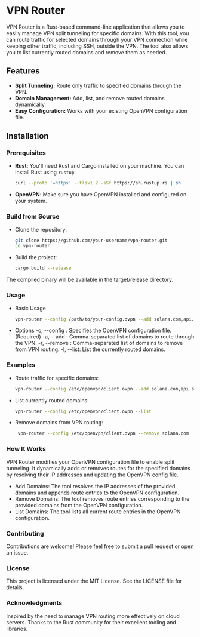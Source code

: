 # VPN Router

VPN Router is a Rust-based command-line application that allows you to easily manage VPN split tunneling for specific domains. With this tool, you can route traffic for selected domains through your VPN connection while keeping other traffic, including SSH, outside the VPN. The tool also allows you to list currently routed domains and remove them as needed.

## Features

- **Split Tunneling:** Route only traffic to specified domains through the VPN.
- **Domain Management:** Add, list, and remove routed domains dynamically.
- **Easy Configuration:** Works with your existing OpenVPN configuration file.

## Installation

### Prerequisites

- **Rust**: You'll need Rust and Cargo installed on your machine. You can install Rust using `rustup`:

  ```bash
  curl --proto '=https' --tlsv1.2 -sSf https://sh.rustup.rs | sh
  
- **OpenVPN**: Make sure you have OpenVPN installed and configured on your system.

### Build from Source

- Clone the repository:

   ```bash
   git clone https://github.com/your-username/vpn-router.git
   cd vpn-router

- Build the project:

    ```bash
    cargo build --release

The compiled binary will be available in the target/release directory.

### Usage

- Basic Usage
  ```bash
  vpn-router --config /path/to/your-config.ovpn --add solana.com,api.solana.com

- Options
-c, --config <FILE>: Specifies the OpenVPN configuration file. (Required)
-a, --add <DOMAINS>: Comma-separated list of domains to route through the VPN.
-r, --remove <DOMAINS>: Comma-separated list of domains to remove from VPN routing.
-l, --list: List the currently routed domains.

### Examples
- Route traffic for specific domains:

  ```bash
  vpn-router --config /etc/openvpn/client.ovpn --add solana.com,api.solana.com

- List currently routed domains:

  ```bash
  vpn-router --config /etc/openvpn/client.ovpn --list

- Remove domains from VPN routing:

  ```bash
   vpn-router --config /etc/openvpn/client.ovpn --remove solana.com

### How It Works
VPN Router modifies your OpenVPN configuration file to enable split tunneling. It dynamically adds or removes routes for the specified domains by resolving their IP addresses and updating the OpenVPN config file.

- Add Domains: The tool resolves the IP addresses of the provided domains and appends route entries to the OpenVPN configuration.
- Remove Domains: The tool removes route entries corresponding to the provided domains from the OpenVPN configuration.
- List Domains: The tool lists all current route entries in the OpenVPN configuration.

### Contributing
Contributions are welcome! Please feel free to submit a pull request or open an issue.

### License
This project is licensed under the MIT License. See the LICENSE file for details.

### Acknowledgments
Inspired by the need to manage VPN routing more effectively on cloud servers.
Thanks to the Rust community for their excellent tooling and libraries.
